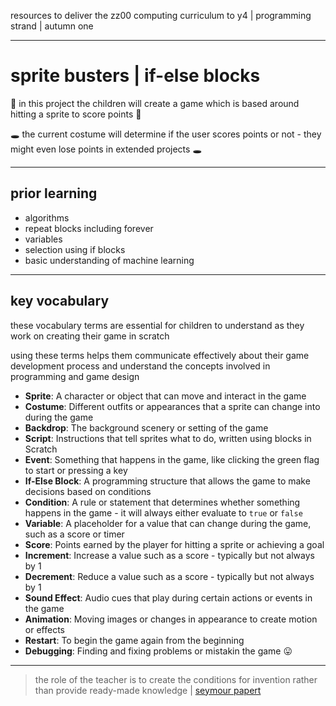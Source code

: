 resources to deliver the zz00 computing curriculum to y4 | programming strand | autumn one

---

# sprite busters | if-else blocks

🔨 in this project the children will create a game which is based around hitting a sprite to score points 🔨

🕳️ the current costume will determine if the user scores points or not - they might even lose points in extended projects 🕳️

---

## prior learning

- algorithms
- repeat blocks including forever
- variables
- selection using if blocks
- basic understanding of machine learning

---

## key vocabulary

these vocabulary terms are essential for children to understand as they work on creating their game in scratch

using these terms helps them communicate effectively about their game development process and understand the concepts involved in programming and game design

- **Sprite**: A character or object that can move and interact in the game
- **Costume**: Different outfits or appearances that a sprite can change into during the game
- **Backdrop**: The background scenery or setting of the game
- **Script**: Instructions that tell sprites what to do, written using blocks in Scratch
- **Event**: Something that happens in the game, like clicking the green flag to start or pressing a key
- **If-Else Block**: A programming structure that allows the game to make decisions based on conditions
- **Condition**: A rule or statement that determines whether something happens in the game - it will always either evaluate to `true` or `false`
- **Variable**: A placeholder for a value that can change during the game, such as a score or timer
- **Score**: Points earned by the player for hitting a sprite or achieving a goal
- **Increment**: Increase a value such as a score - typically but not always by 1
- **Decrement**: Reduce a value such as a score - typically but not always by 1
- **Sound Effect**: Audio cues that play during certain actions or events in the game
- **Animation**: Moving images or changes in appearance to create motion or effects
- **Restart**: To begin the game again from the beginning
- **Debugging**: Finding and fixing problems or mistakin the game 😛

---

> the role of the teacher is to create the conditions for invention rather than provide ready-made knowledge | [seymour papert](https://www.media.mit.edu/posts/the-seeds-that-seymour-sowed/)
